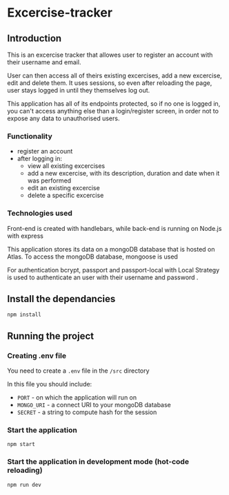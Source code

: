 # Excercise-tracker
## Introduction
This is an excercise tracker that allowes user to register an account with their username and email. 

User can then access all of theirs existing excercises, add a new excercise, edit and delete them. It uses sessions, so even after reloading the page, user stays logged in until they themselves log out. 

This application has all of its endpoints protected, so if no one is logged in, you can't access anything else than a login/register screen, in order not to expose any data to unauthorised users.

### Functionality
- register an account
- after logging in:
  - view all existing excercises
  - add a new excercise, with its description, duration and date when it was performed
  - edit an existing excercise
  - delete a specific excercise
### Technologies used
Front-end is created with handlebars, while back-end is running on Node.js with express

This application stores its data on a mongoDB database that is hosted on Atlas. To access the mongoDB database, mongoose is used

For authentication bcrypt, passport and passport-local with Local Strategy is used to authenticate an user with their username and password .


## Install the dependancies
```
npm install
``` 
## Running the project

### Creating .env file
You need to create a `.env` file in the `/src` directory

In this file you should include:
- `PORT` - on which the application will run on
- `MONGO_URI` - a connect URI to your mongoDB database
- `SECRET` - a string to compute hash for the session
  
### Start the application 
```
npm start
```
### Start the application in development mode (hot-code reloading)
```
npm run dev
```
